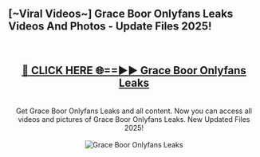<h2>[~Viral Videos~] Grace Boor Onlyfans Leaks Videos And Photos - Update Files 2025!</h2>
<br>
<div align="center">
<h2><a href="https://top-ai-tools.click/QrbHav" rel="nofollow">🔴 CLICK HERE 🌐==►► Grace Boor Onlyfans Leaks</a></h2>
<br>
Get Grace Boor Onlyfans Leaks and all content. Now you can access all videos and pictures of Grace Boor Onlyfans Leaks. New Updated Files 2025!
<br>
<br>
<a href="https://top-ai-tools.click/QrbHav" rel="nofollow" data-target="animated-image.originalLink"><img src="https://i.ibb.co.com/WyWwxjT/player-gif2.gif" alt="Grace Boor Onlyfans Leaks" style="max-width: 100%; display: inline-block;" data-target="animated-image.originalImage"></a>
</div>
<br>